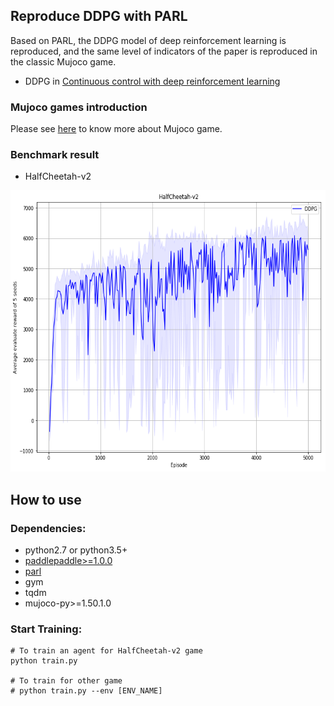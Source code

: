 ## Reproduce DDPG with PARL
Based on PARL, the DDPG model of deep reinforcement learning is reproduced, and the same level of indicators of the paper is reproduced in the classic Mujoco game.

+ DDPG in
[Continuous control with deep reinforcement learning](https://arxiv.org/abs/1509.02971)

### Mujoco games introduction
Please see [here](https://github.com/openai/mujoco-py) to know more about Mujoco game.

### Benchmark result
- HalfCheetah-v2
<img src=".benchmark/DDPG_HalfCheetah-v2.png" width = "600" height ="450" alt="DDPG_HalfCheetah-v2"/>  

## How to use
### Dependencies:
+ python2.7 or python3.5+
+ [paddlepaddle>=1.0.0](https://github.com/PaddlePaddle/Paddle)
+ [parl](https://github.com/PaddlePaddle/PARL)
+ gym
+ tqdm
+ mujoco-py>=1.50.1.0

### Start Training:
```
# To train an agent for HalfCheetah-v2 game
python train.py

# To train for other game
# python train.py --env [ENV_NAME]
